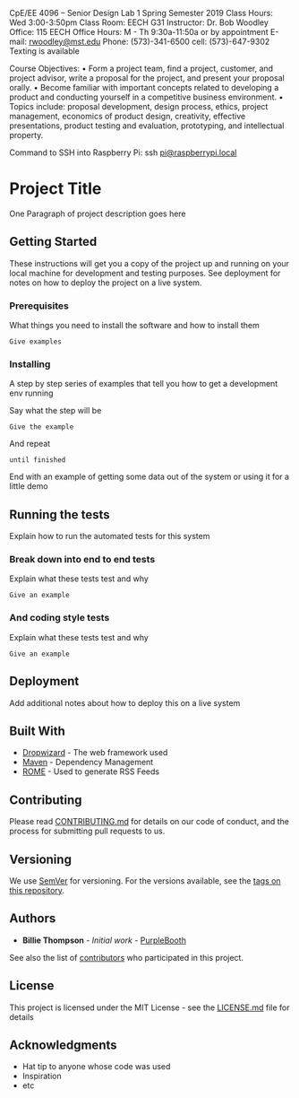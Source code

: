 CpE/EE 4096 – Senior Design Lab 1
Spring Semester 2019 Class Hours: Wed 3:00-3:50pm Class Room: EECH G31
Instructor: Dr. Bob Woodley Office: 115 EECH Office Hours:	M - Th 9:30a-11:50a or by appointment E-mail: rwoodley@mst.edu Phone: (573)-341-6500 cell: (573)-647-9302 Texting is available

Course Objectives:
•	Form a project team, find a project, customer, and project advisor, write a proposal for the project, and present your proposal orally.
•	Become familiar with important concepts related to developing a product and conducting yourself in a competitive business environment.
•	Topics include: proposal development, design process, ethics, project management, economics of product design, creativity, effective presentations, product testing and evaluation, prototyping, and intellectual property.

Command to SSH into Raspberry Pi: ssh pi@raspberrypi.local

# Project Title

One Paragraph of project description goes here

## Getting Started

These instructions will get you a copy of the project up and running on your local machine for development and testing purposes. See deployment for notes on how to deploy the project on a live system.

### Prerequisites

What things you need to install the software and how to install them

```
Give examples
```

### Installing

A step by step series of examples that tell you how to get a development env running

Say what the step will be

```
Give the example
```

And repeat

```
until finished
```

End with an example of getting some data out of the system or using it for a little demo

## Running the tests

Explain how to run the automated tests for this system

### Break down into end to end tests

Explain what these tests test and why

```
Give an example
```

### And coding style tests

Explain what these tests test and why

```
Give an example
```

## Deployment

Add additional notes about how to deploy this on a live system

## Built With

* [Dropwizard](http://www.dropwizard.io/1.0.2/docs/) - The web framework used
* [Maven](https://maven.apache.org/) - Dependency Management
* [ROME](https://rometools.github.io/rome/) - Used to generate RSS Feeds

## Contributing

Please read [CONTRIBUTING.md](https://gist.github.com/PurpleBooth/b24679402957c63ec426) for details on our code of conduct, and the process for submitting pull requests to us.

## Versioning

We use [SemVer](http://semver.org/) for versioning. For the versions available, see the [tags on this repository](https://github.com/your/project/tags). 

## Authors

* **Billie Thompson** - *Initial work* - [PurpleBooth](https://github.com/PurpleBooth)

See also the list of [contributors](https://github.com/your/project/contributors) who participated in this project.

## License

This project is licensed under the MIT License - see the [LICENSE.md](LICENSE.md) file for details

## Acknowledgments

* Hat tip to anyone whose code was used
* Inspiration
* etc


